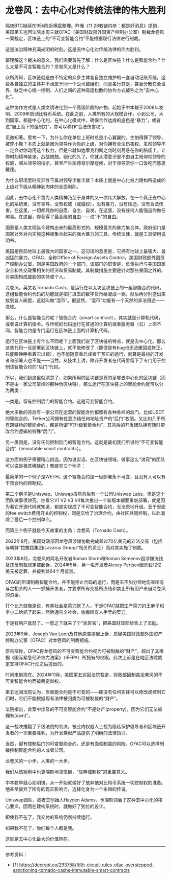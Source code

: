 # 龙卷风：去中心化对传统法律的伟大胜利

隔夜BTC继续在95k附近横盘整理。昨晚《11.28教链内参：都是好消息》提到，美国第五巡回法院本周三就OFAC（美国财政部外国资产控制办公室）制裁龙卷风一案裁定，区块链上的“不可变智能合约”不能根据现行法律进行制裁。

这是法治精神充满光明的时刻。这是去中心化对传统法律的伟大胜利。

要理解这个裁决的意义，我们需要首先了解：什么是区块链？什么是智能合约？什么又是不可变智能合约？龙卷风又是什么？

众所周知，区块链就是由不特定的众多主体各自独立维护的一套自动记账系统。这些各自独立的主体并不隶属于同一个公司或组织，而是各行其是，甚至分散在全世界，缺乏中心统一控制。人们之间的这种高度松散的协作方式被称之为“去中心化”。

这种协作方式是人类文明进化到一个高级阶段的产物，起始于中本聪于2008年发明、2009年启动比特币系统。在此之前，人类所有的大规模合作，小到公司，大到国家，都是中心化的。在中心化模式中，确保合作达成的底色是“暴力”，或者说“自上而下的强制力”，亦可以称作“合法伤害权”。

见微知著。思考一下，为什么你在单位上班时总是小心翼翼的，生怕得罪了领导，被穿小鞋？本质上就是因为领导作为你的上级，对你拥有合法伤害权。虽然领导不一定会对你动用这个权力，但是它就如达摩克利斯之剑时刻高悬在你的脑袋上，让你时刻精神紧张，战战兢兢。驯化的久了，你就从潜意识里不由自主地仰视领导的权威，顺从领导的指示，甚至产生斯德哥尔摩症候，对于领导赏你一口饭吃而感恩戴德。

为什么职场里时有异性下属对领导半推半就？本质上就是中心化权力建构所造成的上级对下级从精神到肉体的全面剥削。

因此，去中心化不啻为人类精神乃至于身体的又一次伟大解放。在一个真正去中心化的系统里，没有领导，没有权威（或威权），没有暴力，没有压迫，没有合法伤害。在这里，一切都凭你的自愿、自主、自发。在这里，没有任何人能强迫你做任何事。在这里，你获得了最高级的自由——说“不”的自由。

国家是人类文明迄今建构出来的最高形式的、规模最大的暴力集合体。政府部门是国家对外对内实施这种被集合起来的强大暴力的工具。传统法律，就是工具使用说明书。

美国是目前地球上最强大的国家之一。这句话的意思是，它拥有地球上最强大、最凶猛的暴力。OFAC，全称Office of Foreign Assets Control，美国财政部外国资产控制办公室，则是美国政府的一个部门。该部门的职责是，负责执行与美国国家安全和外交政策相关的经济和贸易制裁。其制裁措施主要是针对那些美国之外的、对美国构成威胁的实体或个人。

龙卷风，英文名Tornado Cash，是运行在以太坊区块链上的一组智能合约代码。这组智能合约代码的功能就是把打进去的数字货币给混成一锅，然后再分别盛出来放到各人碗里，这就叫做“混币”。很显然，“混币”功能有一个天然的非法用途——洗钱。

那么，什么是智能合约呢？智能合约（smart contract），其实就是计算机代码，或者说计算机指令。与传统的代码运行在普通的计算机或者服务器（云）上面不同，智能合约是专门运行在区块链上面的计算机代码。

运行在区块链上有什么不同呢？上面我们说了区块链的特点，就是去中心化。那么这些代码一旦部署到区块链上，就不能修改了（即便是有bug也无法撤回或修正，只能眼睁睁看着它出错），也不能随意重启或者干预它的运行，就算是最初的开发者和部署人也不能——当然，从技术上讲，除非开发者在代码里留下了专门用于控制该智能合约的“后门”代码。

所以，我们到这里就清楚了，如果所用的区块链是真的足够去中心化的区块链（而不是由一家公司掌控的那种伪区块链），那么运行在区块链上的智能合约就可以分为两类：

一类是，留有控制后门的智能合约。这是可变智能合约。

绝大多数的背后有一家公司在运营的智能合约都留有各种各样的后门。比如USDT的智能合约，Tether公司拥有任意冻结任何地址资产的“后门”权限。又比如几乎所有跨链桥的智能合约，都是所谓“可升级智能合约”，其背后的开发团队拥有随时更改合约逻辑的特殊“后门”。

另一类则是，没有任何控制后门的智能合约。这就是最初我们所说的“不可变智能合约”（immutable smart contracts）。

这方面的例子需要精心挑选。因为说实话，在区块链领域，做事这么“讲究”的团队可以说是极其稀缺的！教链举三个例子：

最简单的一个例子是WETH。这个智能合约是一经部署永不可变，且没有人可以有干预合约的控制权。

第二个例子是Uniswap。Uniswap虽然背后有一个公司Uniswap Labs，但是这个团队做事很讲究。你看它V1 V2 V3 V4每次推出一个新版本都要重新部署，就是因为看它开源代码就知道，都是实现成了不可变智能合约，无法原地升级。至于里面的fee switch费用开关的控制权，则是交给了治理合约，由社区共同控制，以此消除了最后一个控制单点。

而第三个例子就是今天故事的主角：龙卷风（Tornado Cash）。

2022年8月，美国财政部因龙卷风涉嫌协助完成超过70亿美元的非法交易（包括与朝鲜“拉撒路集团(Lazarus Group)”相关的资金）而对其实施了制裁。

2023年8月，龙卷风的两名开发者Roman Storm和Roman Semenov因涉嫌洗钱及违反制裁规定被起诉。2024年5月，另一名开发者Alexey Pertsev因洗钱12亿美元被定罪，并被判处64个月监禁。

OFAC的所谓制裁智能合约，并不能停止代码的运行，而是去不加分辨地伤害所有与之相关的人——抓捕开发者，并要求所有交易所冻结和禁止所有用户来自龙卷风的资金。

打个比方就像是说，有黑社会拿菜刀砍了人，于是OFAC就把生产菜刀的王麻子和李小二给抓了起来，然后通告全社会，收缴所有人手里的菜刀。

于是有用户就怒了。一怒之下就来了个“民告官”，把美国财政部给告上了法庭。

2023年9月，Joseph Van Loon及其他原告提起上诉，质疑美国财政部外国资产控制办公室（OFAC）对龙卷风的制裁措施。

原告辩称，OFAC将龙卷风的不可变智能合约视为可被制裁的“财产”，超出了其根据《国际紧急经济权力法案》（IEEPA）所拥有的权限。此次上诉是在地区法院裁定支持OFAC行动之后提出的。

时间来到现在。2024年11月，美国第五巡回法院裁定，财政部因制裁龙卷风的不可变智能合约而被裁定越权。

第五巡回法院认为，当智能合约是不可变的——即没有任何实体可以修改或控制它们时，它们不能根据现有法律被归类为可被制裁的“财产”。  

法院指出，此案中涉及的不可变智能合约“不是财产(property)，因为它们无法被拥有(own)”。

这一裁决推翻了下级法院的判决，被业内权威人士视为隐私保护倡导者和区块链开发者的一次重要胜利，为开发类似产品提供了明确的法律指引。  

当然，留有控制后门的可变智能合约，还是有面临制裁的风险。OFAC可以选择制裁控制智能合约的人或者公司。

龙卷风的一小步，人类的一大步。

我们从该案例中也更深刻地领悟到，“放弃控制权”的重要意义。

中本聪早就心如明镜，从一开始就做好了放弃他对比特币系统一切控制权的准备。他甚至放弃了所有的现实影响力，选择化身为一个永恒的传说。

Uniswap团队，或者其创始人Hayden Adams，也深刻领会了这种去中心化的核心要义，因而在建构系统时，就做好了到位的设计。

即使我不在了，我交付的系统仍然持续运行。

如果我不在了，你们每个人都是我。

这就是去中心化最大的价值所在。

* * *

参考资料：
- [1] https://decrypt.co/293758/fifth-circuit-rules-ofac-overstepped-sanctioning-tornado-cashs-immutable-smart-contracts
